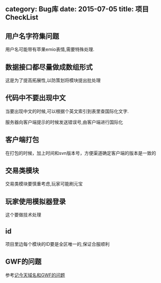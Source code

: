 category: Bug库
date: 2015-07-05
title: 项目CheckList
---

## 用户名字符集问题 
用户名可能带有苹果emio表情,需要特殊处理.

## 数据接口都尽量做成数组形式
这是为了提高拓展性,以防策划将模块提出批处理

## 代码中不要出现中文
当要出现中文的时候,可以根据个英文索引到表里查国际化文字.

服务器向客户端提示的时候发送错误号,由客户端进行国际化

## 客户端打包
在打包的时候，加上时间和svn版本号，方便渠道确定客户端的版本是一致的

## 交易类模块
交易类模块要慎重考虑,玩家可能刷元宝

## 玩家使用模拟器登录
这个要做技术处理

## id
项目里边每个模块的ID要是全区唯一的,保证合服顺利

## GWF的问题
参考[记今天域名和GWF的问题](http://blog.zhukunqian.com/?p=1377)
